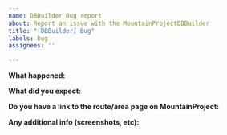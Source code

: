 ```yaml
---
name: DBBuilder Bug report
about: Report an issue with the MountainProjectDBBuilder
title: "[DBBuilder] Bug"
labels: bug
assignees: ''

---
```


**What happened:**

**What did you expect:**

**Do you have a link to the route/area page on MountainProject:**

**Any additional info (screenshots, etc):**
